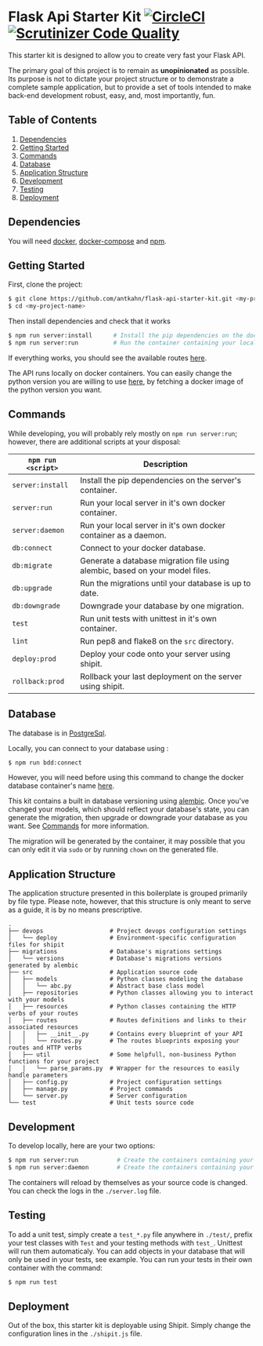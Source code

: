 # Flask Api Starter Kit [![CircleCI](https://circleci.com/gh/antkahn/flask-api-starter-kit/tree/master.svg?style=svg)](https://circleci.com/gh/antkahn/flask-api-starter-kit/tree/master) [![Scrutinizer Code Quality](https://scrutinizer-ci.com/g/antkahn/flask-api-starter-kit/badges/quality-score.png?b=master)](https://scrutinizer-ci.com/g/antkahn/flask-api-starter-kit/?branch=master)

This starter kit is designed to allow you to create very fast your Flask API.

The primary goal of this project is to remain as **unopinionated** as possible. Its purpose is not to dictate your project structure or to demonstrate a complete sample application, but to provide a set of tools intended to make back-end development robust, easy, and, most importantly, fun.

## Table of Contents
1. [Dependencies](#dependencies)
1. [Getting Started](#getting-started)
1. [Commands](#commands)
1. [Database](#database)
1. [Application Structure](#application-structure)
1. [Development](#development)
1. [Testing](#testing)
1. [Deployment](#deployment)

## Dependencies

You will need [docker](https://docs.docker.com/engine/installation/), [docker-compose](https://docs.docker.com/compose/install/) and [npm](https://docs.npmjs.com/getting-started/installing-node).

## Getting Started

First, clone the project:

```bash
$ git clone https://github.com/antkahn/flask-api-starter-kit.git <my-project-name>
$ cd <my-project-name>
```

Then install dependencies and check that it works

```bash
$ npm run server:install      # Install the pip dependencies on the docker container
$ npm run server:run          # Run the container containing your local python server
```
If everything works, you should see the available routes [here](http://127.0.0.1:3000/application/routes).

The API runs locally on docker containers. You can easily change the python version you are willing to use [here](https://github.com/antkahn/flask-api-starter-kit/blob/master/docker-compose.yml#L4), by fetching a docker image of the python version you want.

## Commands

While developing, you will probably rely mostly on `npm run server:run`; however, there are additional scripts at your disposal:

|`npm run <script>`|Description|
|------------------|-----------|
|`server:install`|Install the pip dependencies on the server's container.|
|`server:run`|Run your local server in it's own docker container.|
|`server:daemon`|Run your local server in it's own docker container as a daemon.|
|`db:connect`|Connect to your docker database.|
|`db:migrate`|Generate a database migration file using alembic, based on your model files.|
|`db:upgrade`|Run the migrations until your database is up to date.|
|`db:downgrade`|Downgrade your database by one migration.|
|`test`|Run unit tests with unittest in it's own container.|
|`lint`|Run pep8 and flake8 on the `src` directory.|
|`deploy:prod`|Deploy your code onto your server using shipit.|
|`rollback:prod`|Rollback your last deployment on the server using shipit.|investmentadvisorapi_db_1

## Database

The database is in [PostgreSql](https://www.postgresql.org/).

Locally, you can connect to your database using :
```bash
$ npm run bdd:connect
```

However, you will need before using this command to change the docker database container's name [here](https://github.com/antkahn/flask-api-starter-kit/blob/master/package.json#L6).

This kit contains a built in database versioning using [alembic](https://pypi.python.org/pypi/alembic).
Once you've changed your models, which should reflect your database's state, you can generate the migration, then upgrade or downgrade your database as you want. See [Commands](#commands) for more information.

The migration will be generated by the container, it may possible that you can only edit it via `sudo` or by running `chown` on the generated file.

## Application Structure

The application structure presented in this boilerplate is grouped primarily by file type. Please note, however, that this structure is only meant to serve as a guide, it is by no means prescriptive.

```
.
├── devops                   # Project devops configuration settings
│   └── deploy               # Environment-specific configuration files for shipit
├── migrations               # Database's migrations settings
│   └── versions             # Database's migrations versions generated by alembic
├── src                      # Application source code
│   ├── models               # Python classes modeling the database
│   │   └── abc.py           # Abstract base class model
│   ├── repositories         # Python classes allowing you to interact with your models
│   ├── resources            # Python classes containing the HTTP verbs of your routes
│   ├── routes               # Routes definitions and links to their associated resources
│   │   ├── __init__.py      # Contains every blueprint of your API
│   │   └── routes.py        # The routes blueprints exposing your routes and HTTP verbs
│   ├── util                 # Some helpfull, non-business Python functions for your project
│   │   └── parse_params.py  # Wrapper for the resources to easily handle parameters
│   ├── config.py            # Project configuration settings
│   ├── manage.py            # Project commands
│   └── server.py            # Server configuration
└── test                     # Unit tests source code
```

## Development

To develop locally, here are your two options:

```bash
$ npm run server:run           # Create the containers containing your python server in your terminal
$ npm run server:daemon        # Create the containers containing your python server as a daemon
```

The containers will reload by themselves as your source code is changed.
You can check the logs in the `./server.log` file.

## Testing

To add a unit test, simply create a `test_*.py` file anywhere in `./test/`, prefix your test classes with `Test` and your testing methods with `test_`. Unittest will run them automaticaly.
You can add objects in your database that will only be used in your tests, see example.
You can run your tests in their own container with the command:

```bash
$ npm run test
```

## Deployment

Out of the box, this starter kit is deployable using Shipit. Simply change the configuration lines in the `./shipit.js` file.
